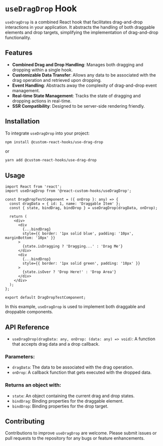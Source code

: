 # `useDragDrop` Hook

`useDragDrop` is a combined React hook that facilitates drag-and-drop interactions in your application. It abstracts the handling of both draggable elements and drop targets, simplifying the implementation of drag-and-drop functionality.

## Features

- **Combined Drag and Drop Handling**: Manages both dragging and dropping within a single hook.
- **Customizable Data Transfer**: Allows any data to be associated with the drag operation and retrieved upon dropping.
- **Event Handling**: Abstracts away the complexity of drag-and-drop event management.
- **Real-time State Management**: Tracks the state of dragging and dropping actions in real-time.
- **SSR Compatibility**: Designed to be server-side rendering friendly.

## Installation

To integrate `useDragDrop` into your project:

```bash
npm install @custom-react-hooks/use-drag-drop
```

or

```bash
yarn add @custom-react-hooks/use-drag-drop
```

## Usage

```tsx
import React from 'react';
import useDragDrop from '@react-custom-hooks/useDragDrop';

const DragDropTestComponent = ({ onDrop }: any) => {
  const dragData = { id: 1, name: 'Draggable Item' };
  const { state, bindDrag, bindDrop } = useDragDrop(dragData, onDrop);

  return (
    <div>
      <div
        {...bindDrag}
        style={{ border: '1px solid blue', padding: '10px', marginBottom: '10px' }}
      >
        {state.isDragging ? 'Dragging...' : 'Drag Me'}
      </div>
      <div
        {...bindDrop}
        style={{ border: '1px solid green', padding: '10px' }}
      >
        {state.isOver ? 'Drop Here!' : 'Drop Area'}
      </div>
    </div>
  );
};

export default DragDropTestComponent;
```

In this example, `useDragDrop` is used to implement both draggable and droppable components.

## API Reference

- `useDragDrop(dragData: any, onDrop: (data: any) => void)`: A function that accepts drag data and a drop callback.

### Parameters:
  - `dragData`: The data to be associated with the drag operation.
  - `onDrop`: A callback function that gets executed with the dropped data.

### Returns an object with:
  - `state`: An object containing the current drag and drop states.
  - `bindDrag`: Binding properties for the draggable element.
  - `bindDrop`: Binding properties for the drop target.

## Contributing

Contributions to improve `useDragDrop` are welcome. Please submit issues or pull requests to the repository for any bugs or feature enhancements.